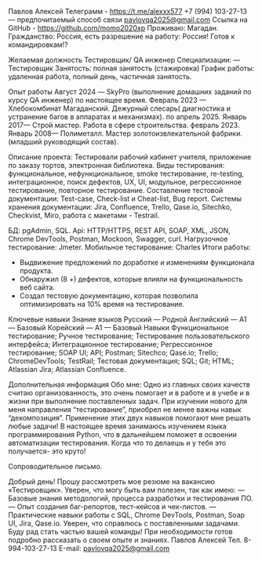 
Павлов Алексей
Телеграмм - https://t.me/alexxx577
+7 (994) 103-27-13 — предпочитаемый способ связи
pavlovqa2025@gmail.com
Ссылка на GitHub - https://github.com/momo2020xp
Проживаю: Магадан.
Гражданство: Россия, есть разрешение на работу: Россия!
Готов к командировкам!?


Желаемая должность 
Тестировщик/ QA инженер
Специализации:
— Тестировщик
Занятость: полная занятость (стажировка)
График работы: удаленная работа, полный день, частичная занятость.

Опыт работы 
Август 2024 —
SkyPro (выполнение домашних заданий по курсу QA инженер)
 по настоящее время.
Февраль 2023 —
Хлебокомбинат Магаданский. Дежурный слесарь( диагностика и устранение багов в аппаратах и механизмах).
по апрель 2025.
Январь 2017—
Строй мастер. Работа в сфере строительства.
февраль 2023.
Январь 2008—
Полиметалл. Мастер золотоизвлекательной фабрики.(младший руководящий состав).


Описание проекта: Тестировали рабочий кабинет учителя, приложение по заказу тортов, электронная библиотека.
Виды тестирования: функциональное, нефункциональное, smoke
тестирование, re-testing, интеграционное, поиск дефектов, UX, UI, модульное,
регрессионное тестирование, повторное тестирование.
Составление тестовой документации: Test-case, Check-list и Cheat-list, Bug
report.
Системы хранения документации: Jira, Confluence, Trello, Qase.io, Sitechko,
Checkvist, Miro, работа с макетами - Testrail.

БД: pgAdmin, SQL.
Api: HTTP/HTTPS, REST API, SOAP, XML, JSON, Chrome DevTools, Postman,
Mockoon, Swagger, curl.
Нагрузочное тестирование: Jmeter. 
Мобильное тестирование: Charles
Итоги работы:
- Выдвижение предложений по доработке и изменениям функционала
продукта.
- Обнаружил (8 +) дефектов, которые влияли на функциональность веб
сайта.
- Создал тестовую документацию, которая позволила оптимизировать на
10% время на тестирование.

Ключевые навыки
Знание языков
Русский — Родной
Английский — А1 — Базовый
Корейский — А1 — Базовый
Навыки
Функциональное тестирование; Ручное тестирование; Тестирование пользовательского
интерфейса; Интеграционное тестирование; Регрессионное тестирование; SOAP UI; API;
Postman; Sitechco; Qase.io; Trello; ChromeDevTools; TestRail;
Тестовая документация; SQL; Git; HTML; Atlassian Jira; Atlassian Confluence.

Дополнительная информация
Обо мне: 
Одно из главных своих качеств считаю организованность, это очень помогает и в работе и в учебе и в жизни при выполнение поставленных задач. При изучении нового для меня направления “тестирование”, приобрел  не менее важны навык “декомпозиция”. Применение этих двух навыков помогают мне решать любые задачи!
В настоящее время занимаюсь изучением языка программирования Python, что в дальнейшем поможет в освоении автоматизации тестирования.
 Когда что то делаешь и у тебя это получается- это круто!




Сопроводительное письмо.

Добрый день!
Прошу рассмотреть мое резюме на вакансию «Тестировщик». Уверен, что могу быть вам полезен, так как имею:
— Базовые знания методологий, процесса разработки и тестирования ПО.
— Опыт создания баг-репортов, тест-кейсов и чек-листов.
— Практические навыки работы с SQL, Chrome DevTools, Postman, Soap UI, Jira, Qase.io.
Уверен, что справлюсь с поставленными задачами. Буду рад стать частью вашей команды!
При необходимости готов подробно рассказать о своем опыте и знаниях.
Павлов Алексей
Тел. 8-994-103-27-13
Е-mail:  pavlovqa2025@gmail.com








